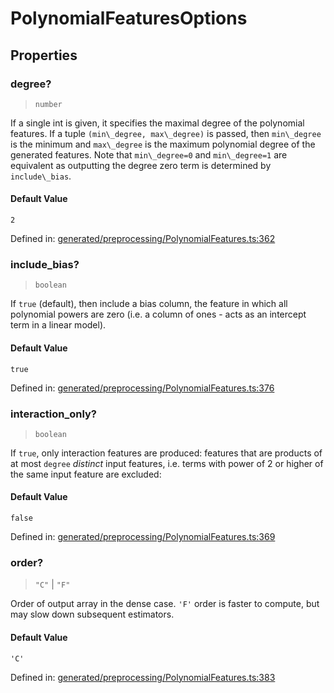 # PolynomialFeaturesOptions

## Properties

### degree?

> `number`

If a single int is given, it specifies the maximal degree of the polynomial features. If a tuple `(min\_degree, max\_degree)` is passed, then `min\_degree` is the minimum and `max\_degree` is the maximum polynomial degree of the generated features. Note that `min\_degree=0` and `min\_degree=1` are equivalent as outputting the degree zero term is determined by `include\_bias`.

#### Default Value

`2`

Defined in:  [generated/preprocessing/PolynomialFeatures.ts:362](https://github.com/transitive-bullshit/scikit-learn-ts/blob/b59c1ff/packages/sklearn/src/generated/preprocessing/PolynomialFeatures.ts#L362)

### include\_bias?

> `boolean`

If `true` (default), then include a bias column, the feature in which all polynomial powers are zero (i.e. a column of ones - acts as an intercept term in a linear model).

#### Default Value

`true`

Defined in:  [generated/preprocessing/PolynomialFeatures.ts:376](https://github.com/transitive-bullshit/scikit-learn-ts/blob/b59c1ff/packages/sklearn/src/generated/preprocessing/PolynomialFeatures.ts#L376)

### interaction\_only?

> `boolean`

If `true`, only interaction features are produced: features that are products of at most `degree` *distinct* input features, i.e. terms with power of 2 or higher of the same input feature are excluded:

#### Default Value

`false`

Defined in:  [generated/preprocessing/PolynomialFeatures.ts:369](https://github.com/transitive-bullshit/scikit-learn-ts/blob/b59c1ff/packages/sklearn/src/generated/preprocessing/PolynomialFeatures.ts#L369)

### order?

> `"C"` \| `"F"`

Order of output array in the dense case. `'F'` order is faster to compute, but may slow down subsequent estimators.

#### Default Value

`'C'`

Defined in:  [generated/preprocessing/PolynomialFeatures.ts:383](https://github.com/transitive-bullshit/scikit-learn-ts/blob/b59c1ff/packages/sklearn/src/generated/preprocessing/PolynomialFeatures.ts#L383)
